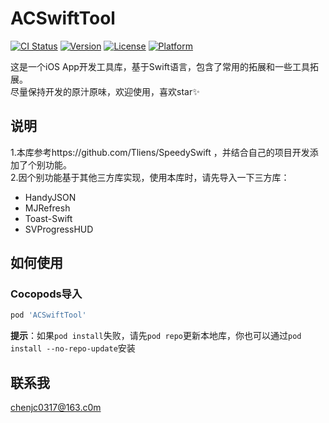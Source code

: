 # ACSwiftTool

[![CI Status](https://img.shields.io/travis/chenjc0317/ACSwiftTool.svg?style=flat)](https://travis-ci.org/chenjc0317/ACSwiftTool)
[![Version](https://img.shields.io/cocoapods/v/ACSwiftTool.svg?style=flat)](https://cocoapods.org/pods/ACSwiftTool)
[![License](https://img.shields.io/cocoapods/l/ACSwiftTool.svg?style=flat)](https://cocoapods.org/pods/ACSwiftTool)
[![Platform](https://img.shields.io/cocoapods/p/ACSwiftTool.svg?style=flat)](https://cocoapods.org/pods/ACSwiftTool)

这是一个iOS App开发工具库，基于Swift语言，包含了常用的拓展和一些工具拓展。                                                                                                     
尽量保持开发的原汁原味，欢迎使用，喜欢star✨

## 说明

1.本库参考https://github.com/Tliens/SpeedySwift ，并结合自己的项目开发添加了个别功能。                                                                                     
2.因个别功能基于其他三方库实现，使用本库时，请先导入一下三方库：                                                                                                               
- HandyJSON
- MJRefresh
- Toast-Swift
- SVProgressHUD

## 如何使用

### Cocopods导入

```ruby
pod 'ACSwiftTool'
```
**提示**：如果`pod install`失败，请先`pod repo`更新本地库，你也可以通过`pod install --no-repo-update`安装

## 联系我

chenjc0317@163.c0m
